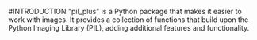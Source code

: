 #INTRODUCTION
"pil_plus" is a Python package that makes it easier to work with images. It provides a collection of functions that build upon the Python Imaging Library (PIL), adding additional features and functionality.
